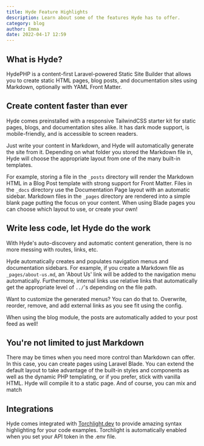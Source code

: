 ```yaml
---
title: Hyde Feature Highlights
description: Learn about some of the features Hyde has to offer.
category: blog
author: Emma
date: 2022-04-17 12:59
---
```


## What is Hyde?

HydePHP is a content-first Laravel-powered Static Site Builder that allows you to create static HTML pages, blog posts, and documentation sites using Markdown, optionally with YAML Front Matter. 


## Create content faster than ever

Hyde comes preinstalled with a responsive TailwindCSS starter kit for static pages, blogs, and documentation sites alike. It has dark mode support, is mobile-friendly, and is accessible to screen readers.

Just write your content in Markdown, and Hyde will automatically generate the site from it. Depending on what folder you stored the Markdown file in, Hyde will choose the appropriate layout from one of the many built-in templates.

For example, storing a file in the `_posts` directory will render the Markdown HTML in a Blog Post template with strong support for Front Matter. Files in the `_docs` directory use the Documentation Page layout with an automatic sidebar. Markdown files in the `_pages` directory are rendered into a simple blank page putting the focus on your content. When using Blade pages you can choose which layout to use, or create your own!

## Write less code, let Hyde do the work
With Hyde's auto-discovery and automatic content generation, there is no more messing with routes, links, etc.

Hyde automatically creates and populates navigation menus and documentation sidebars.
For example, if you create a Markdown file as `_pages/about-us.md`, an 'About Us' link will be added to the navigation menu automatically.
Furthermore, internal links use relative links that automatically get the appropriate level of `../`'s depending on the file path.

Want to customize the generated menus? You can do that to. Overwrite, reorder, remove, and add external links as you see fit using the config.

When using the blog module, the posts are automatically added to your post feed as well!

## You're not limited to just Markdown
There may be times when you need more control than Markdown can offer. In this case, you can create pages using Laravel Blade. You can extend the default layout to take advantage of the built-in styles and components as well as the dynamic PHP templating, or if you prefer, stick with vanilla HTML. Hyde will compile it to a static page. And of course, you can mix and match

## Integrations
Hyde comes integrated with [Torchlight.dev](https://torchlight.dev) to provide amazing syntax highlighting for your code examples. Torchlight is automatically enabled when you set your API token in the .env file.
